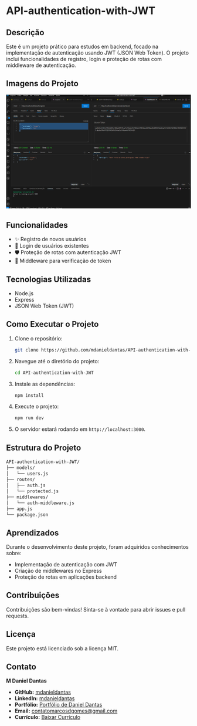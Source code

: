 # API-authentication-with-JWT

## Descrição
Este é um projeto prático para estudos em backend, focado na implementação de autenticação usando JWT (JSON Web Token). O projeto inclui funcionalidades de registro, login e proteção de rotas com middleware de autenticação.

<!-- ## Link Online
API-authentication-with-JWT -->

## Imagens do Projeto

![Projeto](./public/images/image.png)

## Funcionalidades
- ✨ Registro de novos usuários
- 🔐 Login de usuários existentes
- 🛡️ Proteção de rotas com autenticação JWT
- 📜 Middleware para verificação de token

## Tecnologias Utilizadas
- Node.js
- Express
- JSON Web Token (JWT)

## Como Executar o Projeto
1. Clone o repositório:
   ```bash
   git clone https://github.com/mdanieldantas/API-authentication-with-JWT.git
   ```
2. Navegue até o diretório do projeto:
   ```bash
   cd API-authentication-with-JWT
   ```
3. Instale as dependências:
   ```bash
   npm install
   ```
4. Execute o projeto:
   ```bash
   npm run dev
   ```
5. O servidor estará rodando em `http://localhost:3000`.

## Estrutura do Projeto
```
API-authentication-with-JWT/
├── models/
│   └── users.js
├── routes/
│   ├── auth.js
│   └── protected.js
├── middlewares/
│   └── auth-middleware.js
├── app.js
└── package.json
```

## Aprendizados
Durante o desenvolvimento deste projeto, foram adquiridos conhecimentos sobre:
- Implementação de autenticação com JWT
- Criação de middlewares no Express
- Proteção de rotas em aplicações backend

## Contribuições
Contribuições são bem-vindas! Sinta-se à vontade para abrir issues e pull requests.

## Licença
Este projeto está licenciado sob a licença MIT.

## Contato

**M Daniel Dantas**

- **GitHub:** [mdanieldantas](https://github.com/mdanieldantas)
- **LinkedIn:** [mdanieldantas](https://www.linkedin.com/in/mdanieldantas)
- **Portfólio:** [Portfólio de Daniel Dantas](https://danieldantasdev.vercel.app)
- **Email:** [contatomarcosdgomes@gmail.com](mailto:contatomarcosdgomes@gmail.com)
- **Currículo:** [Baixar Currículo](https://docs.google.com/document/d/1_FpPYPXiifH1B3BDWnJuNk05DQfddCOBqFxyT6Citg4/edit?usp=sharing)